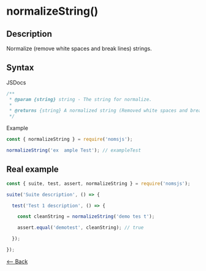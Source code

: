 # normalizeString()

## Description
Normalize (remove white spaces and break lines) strings.

## Syntax

JSDocs

```js
/**
 * @param {string} string - The string for normalize.
 *
 * @returns {string} A normalized string (Removed white spaces and break lines).
 */
```

Example

```js
const { normalizeString } = require('nomsjs');

normalizeString('ex  ample Test'); // exampleTest
```

## Real example

```js
const { suite, test, assert, normalizeString } = require('nomsjs');

suite('Suite description', () => {

  test('Test 1 description', () => {

    const cleanString = normalizeString('demo tes t');

    assert.equal('demotest', cleanString); // true

  });

});
```

[<-- Back](https://github.com/afonsopacifer/nomsjs/blob/master/README.md)